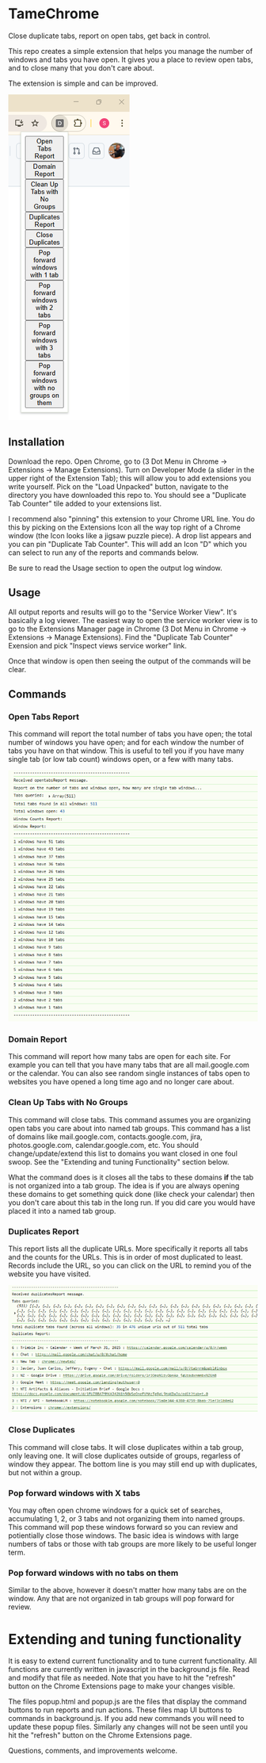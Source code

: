 # TameChrome
Close duplicate tabs, report on open tabs, get back in control.

This repo creates a simple extension that helps you manage the number of windows and tabs you have open.  It gives you a place to review open tabs, and to close many that you don't care about.

The extension is simple and can be improved.

![Menu](Screenshot.png)

## Installation
Download the repo. Open Chrome, go to (3 Dot Menu in Chrome -> Extensions -> Manage Extensions).  Turn on Developer Mode (a slider in the upper right of the Extension Tab); this will allow you to add extensions you write yourself.  Pick on the "Load Unpacked" button, navigate to the directory you have downloaded this repo to.  You should see a "Duplicate Tab Counter" tile added to your extensions list.

I recommend also "pinning" this extension to your Chrome URL line.  You do this by picking on the Extensions Icon all the way top right of a Chrome window (the Icon looks like a jigsaw puzzle piece).  A drop list appears and you can pin "Duplicate Tab Counter".  This will add an Icon "D" which you can select to run any of the reports and commands below.

Be sure to read the Usage section to open the output log window.


## Usage
All output reports and results will go to the "Service Worker View".  It's basically a log viewer.  The easiest way to open the service worker view is to go to the Extensions Manager page in Chrome (3 Dot Menu in Chrome -> Extensions -> Manage Extensions).  Find the "Duplicate Tab Counter" Exension and pick "Inspect views service worker" link.

Once that window is open then seeing the output of the commands will be clear.

## Commands
### Open Tabs Report
This command will report the total number of tabs you have open; the total number of windows you have open; and for each window the number of tabs you have on that window.  This is useful to tell you if you have many single tab (or low tab count) windows open, or a few with many tabs.

![OpenTabsReport](OpenTabsReport.png)

### Domain Report
This command will report how many tabs are open for each site.  For example you can tell that you have many tabs that are all mail.google.com or the calendar.  You can also see random single instances of tabs open to websites you have opened a long time ago and no longer care about.

### Clean Up Tabs with No Groups
This command will close tabs.  This command assumes you are organizing open tabs you care about into named tab groups.  This command has a list of domains like mail.google.com, contacts.google.com, jira, photos.google.com, calendar.google.com, etc.  You should change/update/extend this list to domains you want closed in one foul swoop.  See the "Extending and tuning Functionality" section below.  

What the command does is it closes all the tabs to these domains **if** the tab is not organized into a tab group.  The idea is if you are always opening these domains to get something quick done (like check your calendar) then you don't care about this tab in the long run.  If you did care you would have placed it into a named tab group.

### Duplicates Report
This report lists all the duplicate URLs.  More specifically it reports all tabs and the counts for the URLs. This is in order of most duplicated to least.  Records include the URL, so you can click on the URL to remind you of the website you have visited.  

![Duplicates Report](DuplicatesReport.png)

### Close Duplicates
This command will close tabs.  It will close duplicates within a tab group, only leaving one.  It will close duplicates outside of groups, regarless of window they appear. The bottom line is you may still end up with duplicates, but not within a group.

### Pop forward windows with X tabs
You may often open chrome windows for a quick set of searches, accumulating 1, 2, or 3 tabs and not organizing them into named groups.  This command will pop these windows forward so you can review and potientially close those windows.  The basic idea is windows with large numbers of tabs or those with tab groups are more likely to be useful longer term.

### Pop forward windows with no tabs on them
Similar to the above, however it doesn't matter how many tabs are on the window. Any that are not organized in tab groups will pop forward for review.

# Extending and tuning functionality
It is easy to extend current functionality and to tune current functionality.  All functions are currently written in javascript in the background.js file.  Read and modify that file as needed.  Note that you have to hit the "refresh" button on the Chrome Extensions page to make your changes visible.

The files popup.html and popup.js are the files that display the command buttons to run reports and run actions.  These files map UI buttons to commands in background.js.  If you add new commands you will need to update these popup files.  Similarly any changes will not be seen until you hit the "refresh" button on the Chrome Extensions page.

Questions, comments, and improvements welcome.

